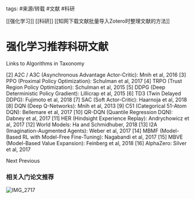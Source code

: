 tags: #来源/转载 
#文献
#科研


[[强化学习]]
[[科研]]
[[知网下载文献批量导入Zotero时整理文献的方法]]


# 强化学习推荐科研文献







Links to Algorithms in Taxonomy

[2]	A2C / A3C (Asynchronous Advantage Actor-Critic): Mnih et al, 2016
[3]	PPO (Proximal Policy Optimization): Schulman et al, 2017
[4]	TRPO (Trust Region Policy Optimization): Schulman et al, 2015
[5]	DDPG (Deep Deterministic Policy Gradient): Lillicrap et al, 2015
[6]	TD3 (Twin Delayed DDPG): Fujimoto et al, 2018
[7]	SAC (Soft Actor-Critic): Haarnoja et al, 2018
[8]	DQN (Deep Q-Networks): Mnih et al, 2013
[9]	C51 (Categorical 51-Atom DQN): Bellemare et al, 2017
[10]	QR-DQN (Quantile Regression DQN): Dabney et al, 2017
[11]	HER (Hindsight Experience Replay): Andrychowicz et al, 2017
[12]	World Models: Ha and Schmidhuber, 2018
[13]	I2A (Imagination-Augmented Agents): Weber et al, 2017
[14]	MBMF (Model-Based RL with Model-Free Fine-Tuning): Nagabandi et al, 2017
[15]	MBVE (Model-Based Value Expansion): Feinberg et al, 2018
[16]	AlphaZero: Silver et al, 2017

Next  Previous



### 相关入门论文推荐

![IMG_2717](app://local/%2FUsers%2Fethan%2FDocuments%2FCoreFiles%2FNotesFile%2FAI%2F%E3%80%90%E5%AD%A6%E6%9C%AF%E6%8C%87%E5%8D%97%E3%80%91%2FAI%E5%AD%A6%E6%9C%AF%E6%8C%87%E5%8D%97%E6%8E%A8%E8%8D%90.assets%2FIMG_2717.JPG?1627663999612)